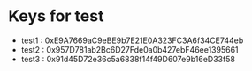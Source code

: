 # Keys for test

- test1 : 0xE9A7669aC9eBE9b7E21E0A323FC3A6f34CE744eb
- test2 : 0x957D781ab2Bc6D27Fde0a0b427ebF46ee1395661
- test3 : 0x91d45D72e36c5a6838f14f49D607e9b16eD33f58
